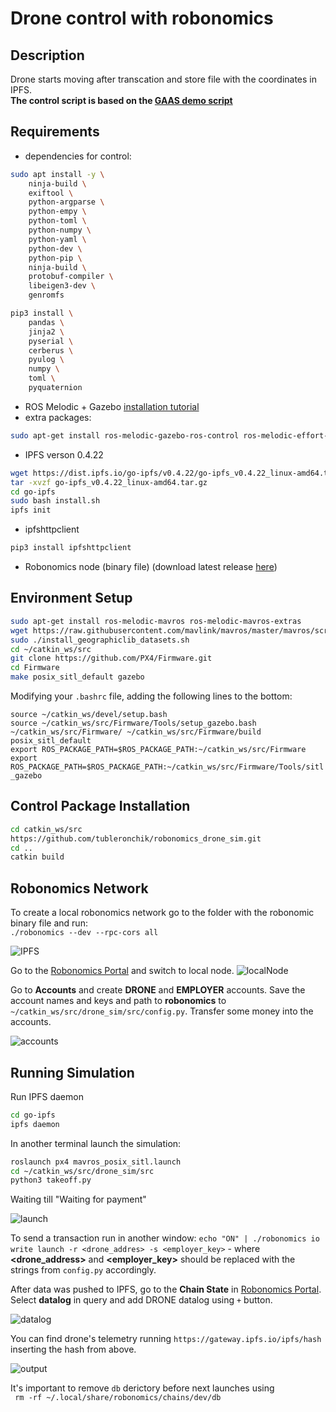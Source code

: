 # Drone control with robonomics 
## Description
Drone starts moving after transcation and store file with the coordinates in IPFS.  
**The control script is based on the [GAAS demo script](https://github.com/generalized-intelligence/GAAS)**

## Requirements
* dependencies for control:
``` sh
sudo apt install -y \
	ninja-build \
	exiftool \
	python-argparse \
	python-empy \
	python-toml \
	python-numpy \
	python-yaml \
	python-dev \
	python-pip \
	ninja-build \
	protobuf-compiler \
	libeigen3-dev \
	genromfs
```
```sh 
pip3 install \
	pandas \
	jinja2 \
	pyserial \
	cerberus \
	pyulog \
	numpy \
	toml \
	pyquaternion
```
* ROS Melodic + Gazebo [installation tutorial](http://wiki.ros.org/melodic/Installation)
* extra packages: 
``` bash 
sudo apt-get install ros-melodic-gazebo-ros-control ros-melodic-effort-controllers ros-melodic-joint-state-controller
```
* IPFS verson 0.4.22
```bash
wget https://dist.ipfs.io/go-ipfs/v0.4.22/go-ipfs_v0.4.22_linux-amd64.tar.gz
tar -xvzf go-ipfs_v0.4.22_linux-amd64.tar.gz
cd go-ipfs
sudo bash install.sh
ipfs init
```
* ipfshttpclient
```sh
pip3 install ipfshttpclient
```
* Robonomics node (binary file) (download latest release [here](https://github.com/airalab/robonomics/releases))
## Environment Setup
```bash 
sudo apt-get install ros-melodic-mavros ros-melodic-mavros-extras
wget https://raw.githubusercontent.com/mavlink/mavros/master/mavros/scripts/install_geographiclib_datasets.sh
sudo ./install_geographiclib_datasets.sh
cd ~/catkin_ws/src
git clone https://github.com/PX4/Firmware.git
cd Firmware
make posix_sitl_default gazebo
```
Modifying your `.bashrc` file, adding the following lines to the bottom:  

`source ~/catkin_ws/devel/setup.bash `  
`source ~/catkin_ws/src/Firmware/Tools/setup_gazebo.bash ~/catkin_ws/src/Firmware/ ~/catkin_ws/src/Firmware/build posix_sitl_default `    
`export ROS_PACKAGE_PATH=$ROS_PACKAGE_PATH:~/catkin_ws/src/Firmware`  
`export ROS_PACKAGE_PATH=$ROS_PACKAGE_PATH:~/catkin_ws/src/Firmware/Tools/sitl_gazebo`  
  

## Control Package Installation
```bash
cd catkin_ws/src
https://github.com/tubleronchik/robonomics_drone_sim.git
cd ..
catkin build
```
## Robonomics Network
To create a local robonomics network go to the folder with the robonomic binary file and run:  
`./robonomics --dev --rpc-cors all`

![IPFS](https://github.com/tubleronchik/robonomics_drone_sim/blob/master/media/IPFS.jpg)

Go to the [Robonomics Portal](https://parachain.robonomics.network) and switch to local node.
![localNode](https://github.com/tubleronchik/robonomics_drone_sim/blob/master/media/localNode.jpg)

Go to **Accounts** and create **DRONE** and **EMPLOYER** accounts. Save the account names and keys and path to **robonomics** to `~/catkin_ws/src/drone_sim/src/config.py`. Transfer some money into the accounts.

![accounts](https://github.com/tubleronchik/robonomics_drone_sim/blob/master/media/addingAcc.jpg)

## Running Simulation
Run IPFS daemon
```bash
cd go-ipfs
ipfs daemon
```
In another terminal launch the simulation:
```bash
roslaunch px4 mavros_posix_sitl.launch
cd ~/catkin_ws/src/drone_sim/src
python3 takeoff.py
```
Waiting till "Waiting for payment" 

![launch](https://github.com/tubleronchik/robonomics_drone_sim/blob/master/media/launch.jpg)

To send a transaction run in another window:
`echo "ON" | ./robonomics io write launch -r <drone_addres> -s <employer_key>` - where **<drone_address>** and **<employer_key>** should be replaced with the strings from `config.py` accordingly.

After data was pushed to IPFS, go to the **Chain State** in [Robonomics Portal](https://parachain.robonomics.network). Select **datalog** in query and add DRONE datalog using `+` button.

![datalog](https://github.com/tubleronchik/robonomics_drone_sim/blob/master/media/datalog.jpg)

You can find drone's telemetry running `https://gateway.ipfs.io/ipfs/hash` inserting the hash from above.

![output](https://github.com/tubleronchik/robonomics_drone_sim/blob/master/media/output.jpg)

It's important to remove `db` derictory before next launches using  
` rm -rf ~/.local/share/robonomics/chains/dev/db`

